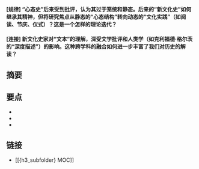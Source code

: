 #### [规律] “心态史”后来受到批评，认为其过于笼统和静态。后来的“新文化史”如何继承其精神，但将研究焦点从静态的“心态结构”转向动态的“文化实践”（如阅读、节庆、仪式）？这是一个怎样的理论迭代？


#### [连接] 新文化史家对“文本”的理解，深受文学批评和人类学（如克利福德·格尔茨的“深度描述”）的影响。这种跨学科的融合如何进一步丰富了我们对历史的解读？


## 摘要


## 要点

- 
- 
- 

## 链接

- [[{h3_subfolder} MOC]]
